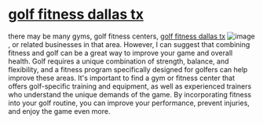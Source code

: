 # <a href="https://chrisownbey.com/" > golf fitness dallas tx</a>
there may be many gyms, golf fitness centers,
<a href="https://chrisownbey.com/" > golf fitness dallas tx</a>
![image](https://user-images.githubusercontent.com/125358136/218710498-5f46e935-4553-43fd-af1f-cc04cbf5b6a7.png)
 , or related businesses in that area. However, I can suggest that combining fitness and golf can be a great way to improve your game and overall health. Golf requires a unique combination of strength, balance, and flexibility, and a fitness program specifically designed for golfers can help improve these areas. It's important to find a gym or fitness center that offers golf-specific training and equipment, as well as experienced trainers who understand the unique demands of the game. By incorporating fitness into your golf routine, you can improve your performance, prevent injuries, and enjoy the game even more.
